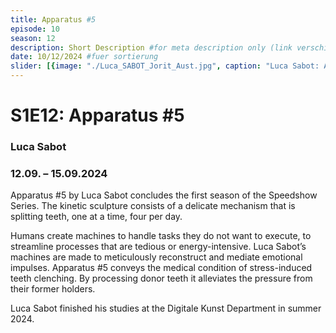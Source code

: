 ```yaml
---
title: Apparatus #5
episode: 10
season: 12
description: Short Description #for meta description only (link verschicken etc. nicht auf der seite zu sehen)
date: 10/12/2024 #fuer sortierung
slider: [{image: "./Luca_SABOT_Jorit_Aust.jpg", caption: "Luca Sabot: Apparatus #5"},]
---
```


# S1E12: Apparatus #5
### Luca Sabot
### 12.09. – 15.09.2024
		

Apparatus #5 by Luca Sabot concludes the first season of the Speedshow Series. The kinetic sculpture consists of a delicate mechanism that is splitting teeth, one at a time, four per day. 

Humans create machines to handle tasks they do not want to execute, to streamline processes that are tedious or energy-intensive. Luca Sabot’s machines are made to meticulously reconstruct and mediate emotional impulses. Apparatus #5 conveys the medical condition of stress-induced teeth clenching. By processing donor teeth it alleviates the pressure from their former holders.

Luca Sabot finished his studies at the Digitale Kunst Department in summer 2024.

